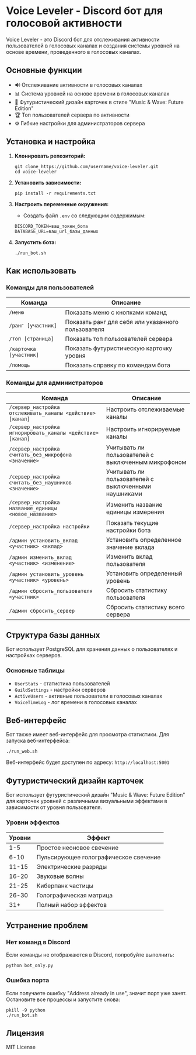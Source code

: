 # Voice Leveler - Discord бот для голосовой активности

Voice Leveler - это Discord бот для отслеживания активности пользователей в голосовых каналах и создания системы уровней на основе времени, проведенного в голосовых каналах.

## Основные функции

- 🔊 Отслеживание активности в голосовых каналах
- 📊 Система уровней на основе времени в голосовых каналах
- 🎵 Футуристический дизайн карточек в стиле "Music & Wave: Future Edition"
- 🏆 Топ пользователей сервера по активности
- ⚙️ Гибкие настройки для администраторов сервера

## Установка и настройка

1. **Клонировать репозиторий:**
   ```
   git clone https://github.com/username/voice-leveler.git
   cd voice-leveler
   ```

2. **Установить зависимости:**
   ```
   pip install -r requirements.txt
   ```

3. **Настроить переменные окружения:**
   - Создать файл `.env` со следующим содержимым:
   ```
   DISCORD_TOKEN=ваш_токен_бота
   DATABASE_URL=ваш_url_базы_данных
   ```

4. **Запустить бота:**
   ```
   ./run_bot.sh
   ```

## Как использовать

### Команды для пользователей

| Команда | Описание |
|---------|----------|
| `/меню` | Показать меню с кнопками команд |
| `/ранг [участник]` | Показать ранг для себя или указанного пользователя |
| `/топ [страница]` | Показать топ пользователей сервера |
| `/карточка [участник]` | Показать футуристическую карточку уровня |
| `/помощь` | Показать справку по командам бота |

### Команды для администраторов

| Команда | Описание |
|---------|----------|
| `/сервер_настройка отслеживать_каналы <действие> [канал]` | Настроить отслеживаемые каналы |
| `/сервер_настройка игнорировать_каналы <действие> [канал]` | Настроить игнорируемые каналы |
| `/сервер_настройка считать_без_микрофона <значение>` | Учитывать ли пользователей с выключенным микрофоном |
| `/сервер_настройка считать_без_наушников <значение>` | Учитывать ли пользователей с выключенными наушниками |
| `/сервер_настройка название_единицы <новое_название>` | Изменить название единицы измерения |
| `/сервер_настройка настройки` | Показать текущие настройки бота |
| `/админ установить_вклад <участник> <вклад>` | Установить определенное значение вклада |
| `/админ изменить_вклад <участник> <изменение>` | Изменить вклад пользователя |
| `/админ установить_уровень <участник> <уровень>` | Установить определенный уровень |
| `/админ сбросить_пользователя <участник>` | Сбросить статистику пользователя |
| `/админ сбросить_сервер` | Сбросить статистику всего сервера |

## Структура базы данных

Бот использует PostgreSQL для хранения данных о пользователях и настройках серверов.

### Основные таблицы

- `UserStats` - статистика пользователей
- `GuildSettings` - настройки серверов
- `ActiveUsers` - активные пользователи в голосовых каналах
- `VoiceTimeLog` - лог времени в голосовых каналах

## Веб-интерфейс

Бот также имеет веб-интерфейс для просмотра статистики. Для запуска веб-интерфейса:

```
./run_web.sh
```

Веб-интерфейс будет доступен по адресу: `http://localhost:5001`

## Футуристический дизайн карточек

Бот использует футуристический дизайн "Music & Wave: Future Edition" для карточек уровней с различными визуальными эффектами в зависимости от уровня пользователя.

### Уровни эффектов

| Уровни | Эффект |
|--------|--------|
| 1-5 | Простое неоновое свечение |
| 6-10 | Пульсирующее голографическое свечение |
| 11-15 | Электрические разряды |
| 16-20 | Звуковые волны |
| 21-25 | Киберпанк частицы |
| 26-30 | Голографическая матрица |
| 31+ | Полный набор эффектов |

## Устранение проблем

### Нет команд в Discord

Если команды не отображаются в Discord, попробуйте выполнить:

```
python bot_only.py
```

### Ошибка порта

Если получаете ошибку "Address already in use", значит порт уже занят. Остановите все процессы и запустите снова:

```
pkill -9 python
./run_bot.sh
```

## Лицензия

MIT License